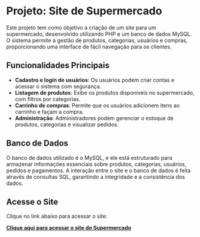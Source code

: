 # Projeto: Site de Supermercado

Este projeto tem como objetivo a criação de um site para um supermercado, desenvolvido utilizando PHP e um banco de dados MySQL. O sistema permite a gestão de produtos, categorias, usuários e compras, proporcionando uma interface de fácil navegação para os clientes.

## Funcionalidades Principais

- **Cadastro e login de usuários**: Os usuários podem criar contas e acessar o sistema com segurança.
- **Listagem de produtos**: Exibe os produtos disponíveis no supermercado, com filtros por categorias.
- **Carrinho de compras**: Permite que os usuários adicionem itens ao carrinho e façam a compra.
- **Administração**: Administradores podem gerenciar o estoque de produtos, categorias e visualizar pedidos.

## Banco de Dados

O banco de dados utilizado é o MySQL, e ele está estruturado para armazenar informações essenciais sobre produtos, categorias, usuários, pedidos e pagamentos. A interação entre o site e o banco de dados é feita através de consultas SQL, garantindo a integridade e a consistência dos dados.

## Acesse o Site

Clique no link abaixo para acessar o site:

[**Clique aqui para acessar o site do Supermercado**](http://newton.coltec.ufmg.br/turma2024-integrado/303/a2023951407@teiacoltec.org/hp/trabalhofinal/index.php)
